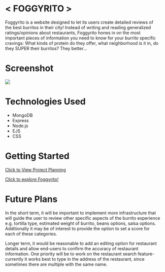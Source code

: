 # < FOGGYRITO >
Foggyrito is a website designed to let its users create detailed reviews of the best burritos in their city!  Instead of writing and reading generalized ratings/opinions about restaurants, Foggyrito hones in on the most important pieces of information you need to know for your *burrito* specific cravings: What kinds of protein do they offer, what neighborhood is it in, do they SUPER their burritos?  They better...

# Screenshot
<img src="/Users/benjamincohn/code/foggyrito/Planning/foggyritoscreenshot.png">

# Technologies Used

- MongoDB
- Express
- Node.js
- EJS
- CSS

# Getting Started

[Click to View Project Planning](https://trello.com/b/QNGsbssY/foggyrito)

[Click to explore Foggyrito!](https://foggyrito-4b7695cb1b55.herokuapp.com/)

# Future Plans

In the short term, it will be important to implement more infrastructure that will guide the user to review other specific aspects of the burrito experience e.g. tortilla type, estimated weight of burrito, beans options, salsa options.  Additionally it may be of interest to provide the option to set a score for each of these categories.

Longer term, it would be reasonable to add an editing option for restaurant details and allow end-users to confirm the accuracy of restaurant information.  One priority will be to work on the restaurant search feature- currently it works best to type in the address of the restaurant, since sometimes there are multiple with the same name.